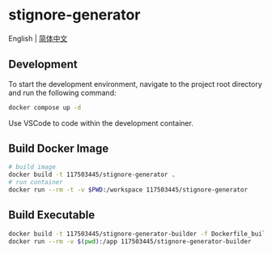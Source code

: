 # stignore-generator

English | [简体中文](./README_zh-CN.md)

## Development

To start the development environment, navigate to the project root directory and run the following command:

```bash
docker compose up -d
```

Use VSCode to code within the development container.

## Build Docker Image

```bash
# build image
docker build -t 117503445/stignore-generator .
# run container
docker run --rm -t -v $PWD:/workspace 117503445/stignore-generator
```

## Build Executable

```bash
docker build -t 117503445/stignore-generator-builder -f Dockerfile_build .
docker run --rm -v $(pwd):/app 117503445/stignore-generator-builder
```
